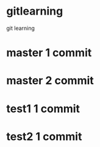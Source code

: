 # gitlearning
git learning



# master 1 commit
# master 2 commit

# test1 1 commit
# test2 1 commit
